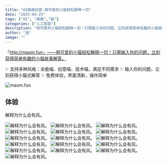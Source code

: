 ```yaml
---
title: "AI画画创意-用可爱的小猫轻松解释一切"
date: "2025-04-25"
tags: ["AI", "画画","猫"]
categories: ["人工智能"]
description: "用可爱的小猫轻松解释一切！只需输入你的问题，立刻获得简单有趣的小猫故事解答"
author: "逸"
image: ""
---
```


「http://maom.fun」——用可爱的小猫轻松解释一切！只需输入你的问题，立刻获得简单有趣的小猫故事解答。

✨ 支持多种风格：全能喵、创意喵、技术喵，满足不同需求
✨ 输入你的问题，立刻获得小猫式解答
✨ 免费体验，界面清新，操作简单

![maom.fun](https://ai.programnotes.cn/img/maom.fun/1.png)

## 体验

解释为什么会有风。

![解释为什么会有风。](https://ai.programnotes.cn/img/maom.fun/解释为什么会有风_1.png)
![解释为什么会有风。](https://ai.programnotes.cn/img/maom.fun/解释为什么会有风_2.png)
![解释为什么会有风。](https://ai.programnotes.cn/img/maom.fun/解释为什么会有风_3.png)
![解释为什么会有风。](https://ai.programnotes.cn/img/maom.fun/解释为什么会有风。_4.png)
![解释为什么会有风。](https://ai.programnotes.cn/img/maom.fun/解释为什么会有风。_5.png)
![解释为什么会有风。](https://ai.programnotes.cn/img/maom.fun/解释为什么会有风。_6.png)
![解释为什么会有风。](https://ai.programnotes.cn/img/maom.fun/解释为什么会有风。_7.png)
![解释为什么会有风。](https://ai.programnotes.cn/img/maom.fun/解释为什么会有风。_8.png)
![解释为什么会有风。](https://ai.programnotes.cn/img/maom.fun/解释为什么会有风。_9.png)
![解释为什么会有风。](https://ai.programnotes.cn/img/maom.fun/解释为什么会有风。_10.png)
![解释为什么会有风。](https://ai.programnotes.cn/img/maom.fun/解释为什么会有风。_11.png)
![解释为什么会有风。](https://ai.programnotes.cn/img/maom.fun/解释为什么会有风。_12.png)
![解释为什么会有风。](https://ai.programnotes.cn/img/maom.fun/解释为什么会有风。_13.png)
![解释为什么会有风。](https://ai.programnotes.cn/img/maom.fun/解释为什么会有风。_14.png)
![解释为什么会有风。](https://ai.programnotes.cn/img/maom.fun/解释为什么会有风。_15.png)
![解释为什么会有风。](https://ai.programnotes.cn/img/maom.fun/解释为什么会有风。_16.png)